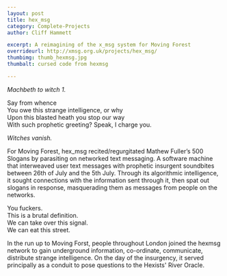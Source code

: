 ```yaml
---
layout: post
title: hex_msg
category: Complete-Projects
author: Cliff Hammett

excerpt: A reimagining of the x_msg system for Moving Forest
overrideurl: http://xmsg.org.uk/projects/hex_msg/
thumbimg: thumb_hexmsg.jpg
thumbalt: cursed code from hexmsg

---
```



_Machbeth to witch 1._

Say from whence</br>
You owe this strange intelligence, or why</br>
Upon this blasted heath you stop our way</br>
With such prophetic greeting? Speak, I charge you.</br>

_Witches vanish._

For Moving Forest, hex_msg recited/regurgitated Mathew Fuller’s 500 Slogans by parasiting on networked text messaging. A software machine that interweaved user text messages with prophetic insurgent soundbites between 26th of July and the 5th July. Through its algorithmic intelligence, it sought connections with the information sent through it, then spat out slogans in response, masquerading them as messages from people on the networks.

You fuckers.</br>
This is a brutal definition.</br>
We can take over this signal.</br>
We can eat this street.

In the run up to Moving Forst, people throughout London joined the hexmsg network to gain underground information, co-ordinate, communicate, distribute strange intelligence. On the day of the insurgency, it served principally as a conduit to pose questions to the Hexists' River Oracle.
